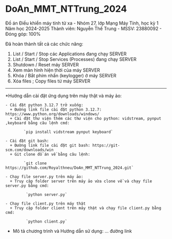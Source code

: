 # DoAn_MMT_NTTrung_2024

Đồ án Điều khiển máy tính từ xa - Nhóm 27, lớp Mạng Máy Tính, học kỳ 1 Năm học 2024-2025
Thành viên: Nguyễn Thế Trung - MSSV: 23880092 - Đóng góp: 100%

Đã hoàn thành tất cả các chức năng:
1.	List / Start / Stop các Applications đang chạy SERVER
2.	List / Start / Stop Services (Processes) đang chạy SERVER
3.	Shutdown / Reset máy SERVER
4.	Xem màn hình hiện thời của máy SERVER
5.	Khóa / Bắt phím nhấn (keylogger) ở máy SERVER
6.	Xóa files ; Copy files từ máy SERVER

_________________________________________________________________________________________
*Hướng dẫn cài đặt ứng dụng trên máy thật và máy ảo:
    
    - Cài đặt python 3.12.7 trở xuống:
      + Đường link file cài đặt python 3.12.7: https://www.python.org/downloads/windows/
      + Cài đặt thư viện thêm các thư viện cho python: vidstream, pynput ,keyboard bằng câu lệnh cmd:
            
            `pip install vidstream pynput keyboard`
    
    - Cài đặt git bash:
      + Đường link file cài đặt git bash: https://git-scm.com/downloads/win
      + Git clone đồ án về bằng câu lệnh:
            
            `git clone https://github.com/Royalthneu/DoAn_MMT_NTTrung_2024.git`   
    
    - Chạy file server.py trên máy ảo: 
      + Truy cập folder server trên máy ảo vừa clone về và chạy file server.py bằng cmd:
             
             `python server.py`
      
    - Chạy file client.py trên máy thật
      + Truy cập folder client trên máy thật và chạy file client.py bằng cmd:
             
             `python client.py`

* Mô tả chương trình và Hướng dẫn sử dụng: ... đường link

